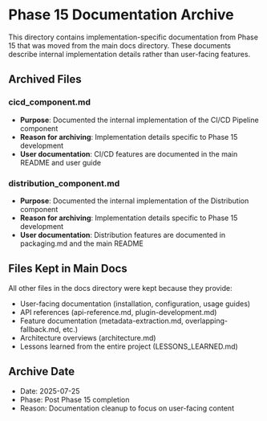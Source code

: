 # Phase 15 Documentation Archive

This directory contains implementation-specific documentation from Phase 15 that was moved from the main docs directory. These documents describe internal implementation details rather than user-facing features.

## Archived Files

### cicd_component.md
- **Purpose**: Documented the internal implementation of the CI/CD Pipeline component
- **Reason for archiving**: Implementation details specific to Phase 15 development
- **User documentation**: CI/CD features are documented in the main README and user guide

### distribution_component.md
- **Purpose**: Documented the internal implementation of the Distribution component
- **Reason for archiving**: Implementation details specific to Phase 15 development
- **User documentation**: Distribution features are documented in packaging.md and the main README

## Files Kept in Main Docs

All other files in the docs directory were kept because they provide:
- User-facing documentation (installation, configuration, usage guides)
- API references (api-reference.md, plugin-development.md)
- Feature documentation (metadata-extraction.md, overlapping-fallback.md, etc.)
- Architecture overviews (architecture.md)
- Lessons learned from the entire project (LESSONS_LEARNED.md)

## Archive Date
- Date: 2025-07-25
- Phase: Post Phase 15 completion
- Reason: Documentation cleanup to focus on user-facing content